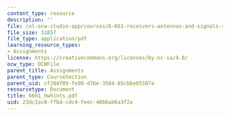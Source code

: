 ```yaml
---
content_type: resource
description: ''
file: /ol-ocw-studio-app/courses/6-661-receivers-antennas-and-signals-spring-2003/23dc1ac8ffbdcdc4feec48b6ab6a3f2a_6661_hwhints.pdf
file_size: 31857
file_type: application/pdf
learning_resource_types:
- Assignments
license: https://creativecommons.org/licenses/by-nc-sa/4.0/
ocw_type: OCWFile
parent_title: Assignments
parent_type: CourseSection
parent_uid: cf204f89-fe98-d76e-3584-85cbbe65507a
resourcetype: Document
title: 6661_hwhints.pdf
uid: 23dc1ac8-ffbd-cdc4-feec-48b6ab6a3f2a
---
```

